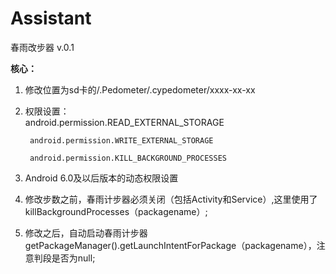 # Assistant
春雨改步器 v.0.1

**核心：**

1. 修改位置为sd卡的/.Pedometer/.cypedometer/xxxx-xx-xx

2. 权限设置：  
android.permission.READ_EXTERNAL_STORAGE

        android.permission.WRITE_EXTERNAL_STORAGE
        
        android.permission.KILL_BACKGROUND_PROCESSES

3. Android 6.0及以后版本的动态权限设置

4. 修改步数之前，春雨计步器必须关闭（包括Activity和Service）,这里使用了killBackgroundProcesses（packagename）;
5.  修改之后，自动启动春雨计步器
getPackageManager().getLaunchIntentForPackage（packagename），注意判段是否为null;
